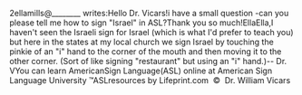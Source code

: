 2ellamills@________ writes:Hello Dr. Vicars!i have a small question -can you please tell me how to sign "Israel" in ASL?Thank you so much!EllaElla,I haven't seen the Israeli sign for Israel (which is what I'd prefer 
			to teach you) but here in the states at my local church we sign 
			Israel by touching the pinkie of an "i" hand to the corner of the 
			mouth and then moving it to the other corner. (Sort of like signing 
			"restaurant" but using an "i" 
			hand.)-- Dr. VYou can learn AmericanSign 
		Language(ASL) online at American Sign Language University ™ASLresources 
		by Lifeprint.com  ©  Dr. William Vicars